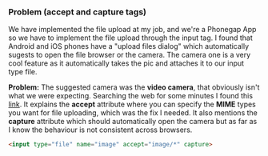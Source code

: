 ### Problem (accept and capture tags)
We have implemented the file upload at my job, and we're a Phonegap App so we have to implement the file upload through the input tag.
I found that Android and iOS phones have a "upload files dialog" which automatically sugests to open the file browser or the camera. The camera one is a very cool feature as it automatically takes the pic and attaches it to our input type file.

**Problem:** The suggested camera was the **video camera**, that obviously isn't what we were expecting. Searching the web for some minutes I found this [link](https://www.w3.org/TR/html-media-capture/#the-capture-attribute).
It explains the **accept** attribute where you can specify the **MIME** types you want for file uploading, which was the fix I needed.
It also mentions the **capture** attribute which should automatically open the camera but as far as I know the behaviour is not consistent across browsers.

``` html
<input type="file" name="image" accept="image/*" capture>
```
